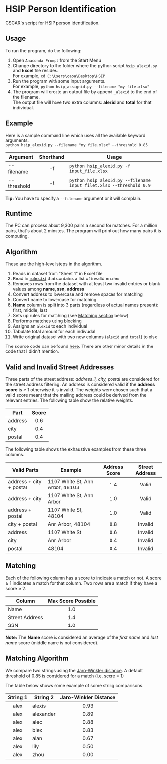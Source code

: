 # HSIP Person Identification
CSCAR's script for HSIP person identification.

## Usage
To run the program, do the following:
1. Open `Anaconda Prompt` from the Start Menu
2. Change directory to the folder where the python script `hsip_alexid.py` and **Excel** file resides.  
For example, `cd C:\Users\caoa\Desktop\HSIP`
3. Run the program with some input arguments.  
For example, `python hsip_assignid.py --filename "my file.xlsx"`
4. The program will create an output file by append `_alexid` to the end of the filename.  
The output file will have two extra columns: **alexid** and **total** for that individual.

## Example
Here is a sample command line which uses all the available keyword arguments.  
`python hsip_alexid.py --filename "my file.xlsx" --threshold 0.85`

Argument|Shorthand|Usage
---|:---:|---
--filename|-f|`python hsip_alexid.py -f input_file.xlsx`
--threshold|-t|`python hsip_alexid.py --filename input_filet.xlsx --threshold 0.9`

**Tip:** You have to specify a `--filename` argument or it will complain.

## Runtime
The PC can process about 9,300 pairs a second for matches. For a million pairs, that's about 2 minutes. The program will print out how many pairs it is computing.

## Algorithm
These are the high-level steps in the algorithm.
1. Reads in dataset from "Sheet 1" in Excel file
2. Read in [rules.txt](rules.txt) that contains a list of invalid entries
3. Removes rows from the dataset with at least two invalid entries or blank values among **name**, **ssn**, **address**
4. Convert address to lowercase and remove spaces for matching
5. Convert name to lowercase for matching
6. **Name** column is split into 3 parts (regardless of actual names present): first, middle, last
7. Sets up rules for matching (see [Matching section](#matching) below)
8. Performs matches using blocking
9. Assigns an `alexid` to each individual
10. Tabulate total amount for each indivudal
11. Write original dataset with two new columns (`alexid` and `total`) to xlsx

The source code can be found [here](hsip_alexid.py). There are other minor details in the code that I didn't mention. 

## Valid and Invalid Street Addresses
Three parts of the street address: *address_1, city, postal* are considered for the street address filtering.
An address is considered valid if the **address score** is ≥ 1 otherwise it is invalid. The weights were chosen such that a valid score meant that the mailing address could be derived from the relevant entries. The following table show the relative weights.

Part|Score
---|:---:
address|0.6
city|0.4
postal|0.4

The following table shows the exhaustive examples from these three columns.

Valid Parts|Example|Address Score|Street Address
---|---|:---:|:---:
address + city + postal|1107 White St, Ann Arbor, 48103|1.4|Valid
address + city|1107 White St, Ann Arbor|1.0|Valid
address + postal|1107 White St, 48104|1.0|Valid
city + postal|Ann Arbor, 48104|0.8|Invalid
address|1107 White St|0.6|Invalid
city|Ann Arbor|0.4|Invalid
postal|48104|0.4|Invalid

## Matching
Each of the following column has a score to indicate a match or not. A score ≥ 1 indicates a match for that column. Two rows are a match if they have a score ≥ 2.

Column|Max Score Possible
---|:---:
Name|1.0
Street Address|1.4
SSN|1.0

**Note:** The **Name** score is considered an average of the *first name* and *last name* score (middle name is not considered).

## Matching Algorithm
We compare two strings using the [Jaro-Winkler distance](https://en.wikipedia.org/wiki/Jaro%E2%80%93Winkler_distance). A default threshold of 0.85 is considered for a match (i.e. score = 1)

The table below shows some example of some string comparisons.

String 1|String 2|Jaro-Winkler Distance
:---:|---|:---:
alex|alexis|0.93
alex|alexander|0.89
alex|alec|0.88
alex|blex|0.83
alex|alan|0.67
alex|lily|0.50
alex|zhou|0.00

